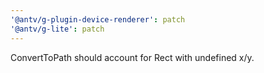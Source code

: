 ```yaml
---
'@antv/g-plugin-device-renderer': patch
'@antv/g-lite': patch
---
```


ConvertToPath should account for Rect with undefined x/y.
